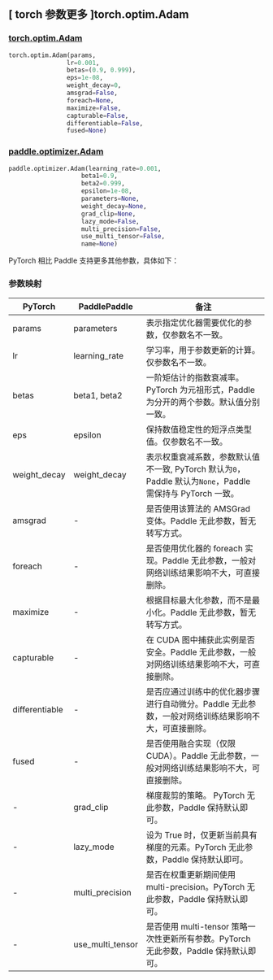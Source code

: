 ## [ torch 参数更多 ]torch.optim.Adam

### [torch.optim.Adam](https://pytorch.org/docs/stable/generated/torch.optim.Adam.html)

```python
torch.optim.Adam(params,
                lr=0.001,
                betas=(0.9, 0.999),
                eps=1e-08,
                weight_decay=0,
                amsgrad=False,
                foreach=None,
                maximize=False,
                capturable=False,
                differentiable=False,
                fused=None)
```

### [paddle.optimizer.Adam](https://www.paddlepaddle.org.cn/documentation/docs/zh/develop/api/paddle/optimizer/Adam_cn.html)

```python
paddle.optimizer.Adam(learning_rate=0.001,
                    beta1=0.9,
                    beta2=0.999,
                    epsilon=1e-08,
                    parameters=None,
                    weight_decay=None,
                    grad_clip=None,
                    lazy_mode=False,
                    multi_precision=False,
                    use_multi_tensor=False,
                    name=None)
```

PyTorch 相比 Paddle 支持更多其他参数，具体如下：

### 参数映射

| PyTorch                             | PaddlePaddle | 备注                                                                    |
| ----------------------------------- | ------------ | ----------------------------------------------------------------------- |
| params     | parameters           | 表示指定优化器需要优化的参数，仅参数名不一致。                      |
| lr     | learning_rate       | 学习率，用于参数更新的计算。仅参数名不一致。                          |
| betas     | beta1, beta2       | 一阶矩估计的指数衰减率。PyTorch 为元祖形式，Paddle 为分开的两个参数。默认值分别一致。                          |
| eps       | epsilon        | 保持数值稳定性的短浮点类型值。仅参数名不一致。                           |
| weight_decay           | weight_decay     | 表示权重衰减系数，参数默认值不一致, PyTorch 默认为`0`， Paddle 默认为`None`，Paddle 需保持与 PyTorch 一致。         |
| amsgrad   | -    | 是否使用该算法的 AMSGrad 变体。Paddle 无此参数，暂无转写方式。                       |
| foreach           | -     | 是否使用优化器的 foreach 实现。Paddle 无此参数，一般对网络训练结果影响不大，可直接删除。         |
| maximize           | -     | 根据目标最大化参数，而不是最小化。Paddle 无此参数，暂无转写方式。         |
| capturable           | -     | 在 CUDA 图中捕获此实例是否安全。Paddle 无此参数，一般对网络训练结果影响不大，可直接删除。         |
| differentiable      | -     | 是否应通过训练中的优化器步骤进行自动微分。Paddle 无此参数，一般对网络训练结果影响不大，可直接删除。         |
| fused      | -     | 是否使用融合实现（仅限 CUDA）。Paddle 无此参数，一般对网络训练结果影响不大，可直接删除。         |
| -          | grad_clip            | 梯度裁剪的策略。 PyTorch 无此参数，Paddle 保持默认即可。       |
| -          | lazy_mode            | 设为 True 时，仅更新当前具有梯度的元素。PyTorch 无此参数，Paddle 保持默认即可。       |
| -          | multi_precision            | 是否在权重更新期间使用 multi-precision。PyTorch 无此参数，Paddle 保持默认即可。       |
| -          | use_multi_tensor            | 是否使用 multi-tensor 策略一次性更新所有参数。PyTorch 无此参数，Paddle 保持默认即可。       |
